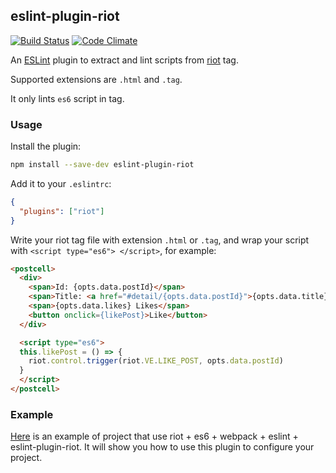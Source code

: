 ## eslint-plugin-riot
[![Build Status][travis-image]][travis-url]
[![Code Climate][codeclimate-image]][codeclimate-url]

An [ESLint](http://eslint.org/) plugin to extract and lint scripts from [riot](riotjs.com) tag.

Supported extensions are `.html` and `.tag`.

It only lints `es6` script in tag.

### Usage

Install the plugin:

```sh
npm install --save-dev eslint-plugin-riot
```

Add it to your `.eslintrc`:

```json
{
  "plugins": ["riot"]
}
```

Write your riot tag file with extension `.html` or `.tag`, and wrap your script with `<script type="es6"> </script>`, for example:

```html
<postcell>
  <div>
    <span>Id: {opts.data.postId}</span>
    <span>Title: <a href="#detail/{opts.data.postId}">{opts.data.title}</a></span>
    <span>{opts.data.likes} Likes</span>
    <button onclick={likePost}>Like</button>
  </div>

  <script type="es6">
  this.likePost = () => {
    riot.control.trigger(riot.VE.LIKE_POST, opts.data.postId)
  }
  </script>
</postcell>
```

### Example

[Here](https://github.com/txchen/feplay/tree/gh-pages/riot_webpack) is an example of project that use riot + es6 + webpack + eslint + eslint-plugin-riot. It will show you how to use this plugin to configure your project.


[codeclimate-image]:https://codeclimate.com/github/txchen/eslint-plugin-riot/badges/gpa.svg
[codeclimate-url]:https://codeclimate.com/github/txchen/eslint-plugin-riot
[travis-image]:https://travis-ci.org/txchen/eslint-plugin-riot.svg
[travis-url]:https://travis-ci.org/txchen/eslint-plugin-riot
